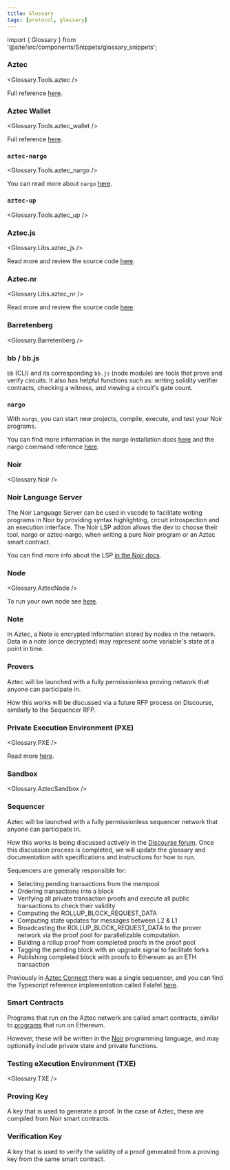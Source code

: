 ```yaml
---
title: Glossary
tags: [protocol, glossary]
---
```


import { Glossary } from '@site/src/components/Snippets/glossary_snippets';

### Aztec

<Glossary.Tools.aztec />

Full reference [here](./developers/reference/environment_reference/cli_reference).

### Aztec Wallet

<Glossary.Tools.aztec_wallet />

Full reference [here](./developers/reference/environment_reference/cli_wallet_reference).

### `aztec-nargo`

<Glossary.Tools.aztec_nargo />

You can read more about `nargo` [here](#nargo).

### `aztec-up`

<Glossary.Tools.aztec_up />

### Aztec.js

<Glossary.Libs.aztec_js />

Read more and review the source code [here](https://github.com/AztecProtocol/aztec-packages/blob/v1.2.1/yarn-project/aztec.js).

### Aztec.nr

<Glossary.Libs.aztec_nr />

Read more and review the source code [here](https://aztec.nr).

### Barretenberg

<Glossary.Barretenberg />

### bb / bb.js

`bb` (CLI) and its corresponding `bb.js` (node module) are tools that prove and verify circuits. It also has helpful functions such as: writing solidity verifier contracts, checking a witness, and viewing a circuit's gate count.

### `nargo`

With `nargo`, you can start new projects, compile, execute, and test your Noir programs.

You can find more information in the nargo installation docs [here](https://noir-lang.org/docs/getting_started/installation/) and the nargo command reference [here](https://noir-lang.org/docs/reference/nargo_commands).

### Noir

<Glossary.Noir />

### Noir Language Server

The Noir Language Server can be used in vscode to facilitate writing programs in Noir by providing syntax highlighting, circuit introspection and an execution interface. The Noir LSP addon allows the dev to choose their tool, nargo or aztec-nargo, when writing a pure Noir program or an Aztec smart contract.

You can find more info about the LSP [in the Noir docs](https://noir-lang.org/docs/tooling/language_server).

### Node

<Glossary.AztecNode />

To run your own node see [here](./the_aztec_network/guides/run_nodes/index.md).

### Note

In Aztec, a Note is encrypted information stored by nodes in the network. Data in a note (once decrypted) may represent some variable's state at a point in time.

### Provers

Aztec will be launched with a fully permissionless proving network that anyone can participate in.

How this works will be discussed via a future RFP process on Discourse, similarly to the Sequencer RFP.

### Private Execution Environment (PXE)

<Glossary.PXE />

Read more [here](./aztec/concepts/pxe/index.md).

### Sandbox

<Glossary.AztecSandbox />

### Sequencer

Aztec will be launched with a fully permissionless sequencer network that anyone can participate in.

How this works is being discussed actively in the [Discourse forum](https://discourse.aztec.network/t/request-for-proposals-decentralized-sequencer-selection/350/). Once this discussion process is completed, we will update the glossary and documentation with specifications and instructions for how to run.

Sequencers are generally responsible for:

- Selecting pending transactions from the mempool
- Ordering transactions into a block
- Verifying all private transaction proofs and execute all public transactions to check their validity
- Computing the ROLLUP_BLOCK_REQUEST_DATA
- Computing state updates for messages between L2 & L1
- Broadcasting the ROLLUP_BLOCK_REQUEST_DATA to the prover network via the proof pool for parallelizable computation.
- Building a rollup proof from completed proofs in the proof pool
- Tagging the pending block with an upgrade signal to facilitate forks
- Publishing completed block with proofs to Ethereum as an ETH transaction

Previously in [Aztec Connect](https://medium.com/aztec-protocol/sunsetting-aztec-connect-a786edce5cae) there was a single sequencer, and you can find the Typescript reference implementation called Falafel [here](https://github.com/AztecProtocol/aztec-connect/tree/master/yarn-project/falafel).

### Smart Contracts

Programs that run on the Aztec network are called smart contracts, similar to [programs](https://ethereum.org/en/developers/docs/smart-contracts/) that run on Ethereum.

However, these will be written in the [Noir](https://noir-lang.org/index.html) programming language, and may optionally include private state and private functions.

### Testing eXecution Environment (TXE)

<Glossary.TXE />

### Proving Key

A key that is used to generate a proof. In the case of Aztec, these are compiled from Noir smart contracts.

### Verification Key

A key that is used to verify the validity of a proof generated from a proving key from the same smart contract.
